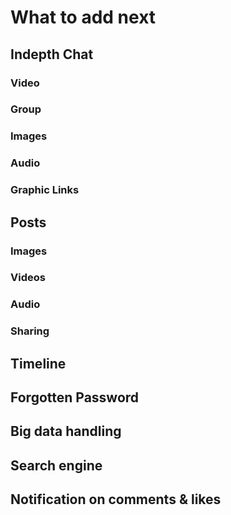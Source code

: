 # What to add next

## Indepth Chat
### Video
### Group
### Images
### Audio
### Graphic Links

## Posts
### Images
### Videos
### Audio
### Sharing

## Timeline

## Forgotten Password

## Big data handling

## Search engine

## Notification on comments & likes